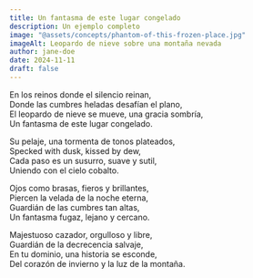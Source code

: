 ```yaml
---
title: Un fantasma de este lugar congelado
description: Un ejemplo completo
image: "@assets/concepts/phantom-of-this-frozen-place.jpg"
imageAlt: Leopardo de nieve sobre una montaña nevada
author: jane-doe
date: 2024-11-11
draft: false
---
```


En los reinos donde el silencio reinan,  
Donde las cumbres heladas desafían el plano,  
El leopardo de nieve se mueve, una gracia sombría,  
Un fantasma de este lugar congelado.  

Su pelaje, una tormenta de tonos plateados,  
Specked with dusk, kissed by dew,  
Cada paso es un susurro, suave y sutil,  
Uniendo con el cielo cobalto.  

Ojos como brasas, fieros y brillantes,  
Piercen la velada de la noche eterna,  
Guardián de las cumbres tan altas,  
Un fantasma fugaz, lejano y cercano.  

Majestuoso cazador, orgulloso y libre,  
Guardián de la decrecencia salvaje,  
En tu dominio, una historia se esconde,  
Del corazón de invierno y la luz de la montaña.
